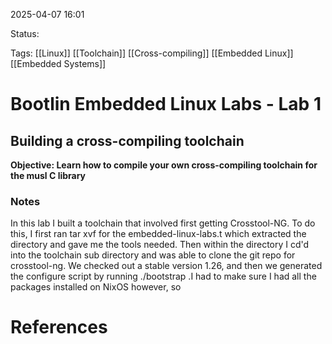 
2025-04-07 16:01

Status:

Tags: [[Linux]] [[Toolchain]] [[Cross-compiling]] [[Embedded Linux]] [[Embedded Systems]]

# Bootlin Embedded Linux Labs - Lab 1
## Building a cross-compiling toolchain
**Objective: Learn how to compile your own cross-compiling toolchain for the musl C library**

### Notes
In this lab I built a toolchain that involved first getting Crosstool-NG. To do this,  I first ran tar xvf for the embedded-linux-labs.t which extracted the directory and gave me the tools needed. Then within the directory I cd'd into the toolchain sub directory and was able to clone the git repo for crosstool-ng. We checked out a stable version 1.26, and then we generated the configure script by running ./bootstrap .I had to make sure I had all the packages installed on NixOS however, so




# References
